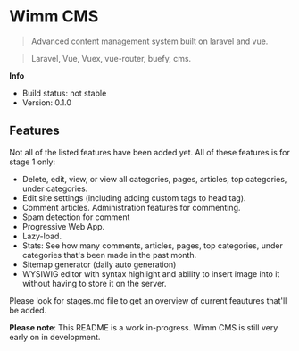 # Wimm CMS

> Advanced content management system built on laravel and vue.

> Laravel, Vue, Vuex, vue-router, buefy, cms.

**Info**

- Build status: not stable
- Version: 0.1.0

## Features
Not all of the listed features have been added yet. All of these features is for stage 1 only:

- Delete, edit, view, or view all categories, pages, articles, top categories, under categories.
- Edit site settings (including adding custom tags to head tag).
- Comment articles. Administration features for commenting.
- Spam detection for comment
- Progressive Web App.
- Lazy-load.
- Stats: See how many comments, articles, pages, top categories, under categories that's been made in the past month.
- Sitemap generator (daily auto generation)
- WYSIWIG editor with syntax highlight and ability to insert image into it without having to store it on the server.

Please look for stages.md file to get an overview of current feautures that'll be added.

**Please note**: This README is a work in-progress. Wimm CMS is still very early on in development. 